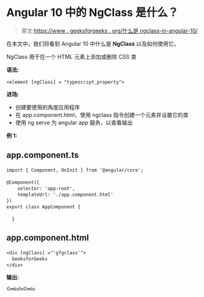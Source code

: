 # Angular 10 中的 NgClass 是什么？

> 原文:[https://www . geeksforgeeks . org/什么是 ngclass-in-angular-10/](https://www.geeksforgeeks.org/what-is-ngclass-in-angular-10/)

在本文中，我们将看到 Angular 10 中什么是 **NgClass** 以及如何使用它。

NgClass 用于在一个 HTML 元素上添加或删除 CSS 类

**语法:**

```
<element [ngClass] = "typescript_property">
```

**进场:**

*   创建要使用的角度应用程序
*   在 app.component.html，使用 ngclass 指令创建一个元素并设置它的类
*   使用 ng serve 为 angular app 服务，以查看输出

**例 1:**

## app.component.ts

```
import { Component, OnInit } from '@angular/core';

@Component({
    selector: 'app-root',
    templateUrl: './app.component.html'
})
export class AppComponent {

  }
```

## app.component.html

```
<div [ngClass] ="'gfgclass'">
  GeeksforGeeks
</div>
```

**输出:**

![](img/3f49167d4950a88af20571b7fa87c730.png)